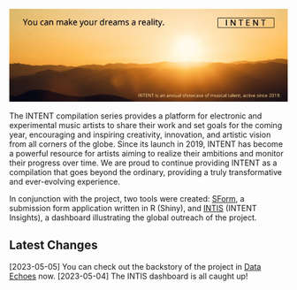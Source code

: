 ![Logo](logo.png)

The INTENT compilation series provides a platform for electronic and experimental music artists to share their work and set goals for the coming year, encouraging and inspiring creativity, innovation, and artistic vision from all corners of the globe. Since its launch in 2019, INTENT has become a powerful resource for artists aiming to realize their ambitions and monitor their progress over time. We are proud to continue providing INTENT as a compilation that goes beyond the ordinary, providing a truly transformative and ever-evolving experience.

In conjunction with the project, two tools were created: [SForm](https://github.com/linfri/INTENT/tree/main/SForm), a submission form application written in R (Shiny), and [INTIS](https://github.com/linfri/INTENT/tree/main/INTIS) (INTENT Insights), a dashboard illustrating the global outreach of the project.

## Latest Changes

[2023-05-05] You can check out the backstory of the project in [Data Echoes](https://github.com/linfri/data-echoes/blob/main/DataEchoes.html) now.
[2023-05-04] The INTIS dashboard is all caught up! 
